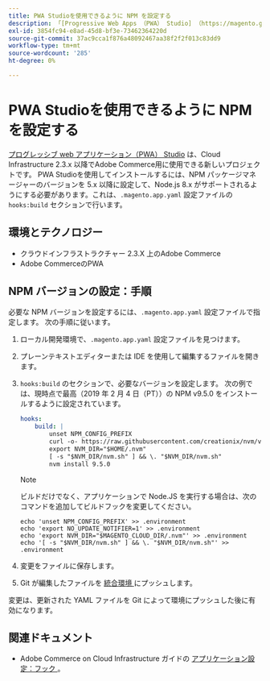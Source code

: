 ```yaml
---
title: PWA Studioを使用できるように NPM を設定する
description: 「[Progressive Web Apps （PWA） Studio] （https://magento.github.io/pwa-studio/）は、Cloud Infrastructure 2.3.x 以降のAdobe Commerceで使用できる新しいプロジェクトです。 PWA Studioを使用してインストールするには、NPM パッケージマネージャーのバージョンを 5.x 以降に設定して、Node.js 8.x がサポートされるようにする必要があります。これは、「.magento.app.yaml」設定ファイルの「hooks:build」セクションで行われます。
exl-id: 3854fc94-e8ad-45d8-bf3e-73462364220d
source-git-commit: 37ac9cca1f876a48092467aa38f2f2f013c83dd9
workflow-type: tm+mt
source-wordcount: '285'
ht-degree: 0%

---
```


# PWA Studioを使用できるように NPM を設定する

[ プログレッシブ web アプリケーション（PWA） Studio](https://magento.github.io/pwa-studio/) は、Cloud Infrastructure 2.3.x 以降でAdobe Commerce用に使用できる新しいプロジェクトです。 PWA Studioを使用してインストールするには、NPM パッケージマネージャーのバージョンを 5.x 以降に設定して、Node.js 8.x がサポートされるようにする必要があります。これは、`.magento.app.yaml` 設定ファイルの `hooks:build` セクションで行います。

## 環境とテクノロジー

* クラウドインフラストラクチャー 2.3.X 上のAdobe Commerce
* Adobe CommerceのPWA

## NPM バージョンの設定：手順

必要な NPM バージョンを設定するには、`.magento.app.yaml` 設定ファイルで指定します。 次の手順に従います。

1. ローカル開発環境で、`.magento.app.yaml` 設定ファイルを見つけます。
1. プレーンテキストエディターまたは IDE を使用して編集するファイルを開きます。
1. `hooks:build` のセクションで、必要なバージョンを設定します。 次の例では、現時点で最高（2019 年 2 月 4 日（PT））の NPM v9.5.0 をインストールするように設定されています。

   ```yaml
   hooks:
       build: |
           unset NPM_CONFIG_PREFIX
           curl -o- https://raw.githubusercontent.com/creationix/nvm/v0.33.8/install.sh | bash
           export NVM_DIR="$HOME/.nvm"
           [ -s "$NVM_DIR/nvm.sh" ] && \. "$NVM_DIR/nvm.sh"
           nvm install 9.5.0
   ```

   >[!NOTE]
   >
   >ビルドだけでなく、アプリケーションで Node.JS を実行する場合は、次のコマンドを追加してビルドフックを変更してください。
   > 
   > ```
   > echo 'unset NPM_CONFIG_PREFIX' >> .environment
   > echo 'export NO_UPDATE_NOTIFIER=1' >> .environment
   > echo 'export NVM_DIR="$MAGENTO_CLOUD_DIR/.nvm"' >> .environment
   > echo '[ -s "$NVM_DIR/nvm.sh" ] && \. "$NVM_DIR/nvm.sh"' >> .environment
   > ```

1. 変更をファイルに保存します。
1. Git が編集したファイルを [ 統合環境 ](/help/announcements/adobe-commerce-announcements/integration-environment-enhancement-request-pro-and-starter.md) にプッシュします。

変更は、更新された YAML ファイルを Git によって環境にプッシュした後に有効になります。

## 関連ドキュメント

* Adobe Commerce on Cloud Infrastructure ガイドの [ アプリケーション設定：フック ](https://experienceleague.adobe.com/docs/commerce-cloud-service/user-guide/configure/app/properties/hooks-property.html?lang=ja)。
